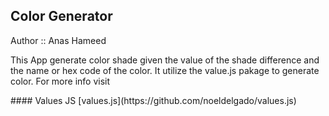 <h2>Color Generator</h2>
<p>Author :: Anas Hameed</p>
<p>This App generate color shade given the value of the shade difference and the name or hex code of the color. It utilize the value.js pakage to generate color. For more info visit</p>
#### Values JS
[values.js](https://github.com/noeldelgado/values.js)
